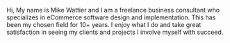 <!-- Name: User/MikeWattier -->
<!-- Version: 2 -->
<!-- Last-Modified: 2005/11/15 13:28:37 -->
<!-- Author: werner -->

Hi, 
My name is Mike Wattier and I am a freelance business consultant who specializes in eCommerce software design and implementation. This has been my chosen field for 10+ years. I enjoy what I do and take great satisfaction in seeing my clients and projects I involve myself with succeed.